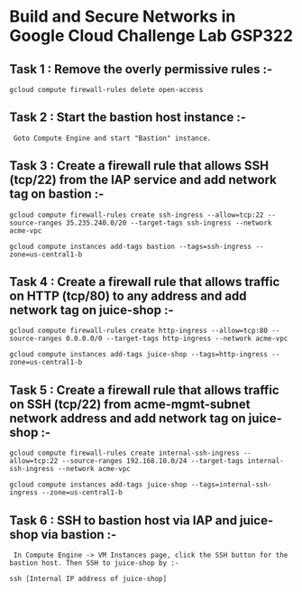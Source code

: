 # Build and Secure Networks in Google Cloud  Challenge Lab GSP322


## Task 1 : Remove the overly permissive rules :-

``` gcloud compute firewall-rules delete open-access ```


## Task 2 : Start the bastion host instance :-

``` Goto Compute Engine and start "Bastion" instance.```


## Task 3 : Create a firewall rule that allows SSH (tcp/22) from the IAP service and add network tag on bastion :-

`gcloud compute firewall-rules create ssh-ingress --allow=tcp:22 --source-ranges 35.235.240.0/20 --target-tags ssh-ingress --network acme-vpc`

`gcloud compute instances add-tags bastion --tags=ssh-ingress --zone=us-central1-b`


## Task 4 : Create a firewall rule that allows traffic on HTTP (tcp/80) to any address and add network tag on juice-shop :-

`gcloud compute firewall-rules create http-ingress --allow=tcp:80 --source-ranges 0.0.0.0/0 --target-tags http-ingress --network acme-vpc`

`gcloud compute instances add-tags juice-shop --tags=http-ingress --zone=us-central1-b`


## Task 5 : Create a firewall rule that allows traffic on SSH (tcp/22) from acme-mgmt-subnet network address and add network tag on juice-shop :-

`gcloud compute firewall-rules create internal-ssh-ingress --allow=tcp:22 --source-ranges 192.168.10.0/24 --target-tags internal-ssh-ingress --network acme-vpc`

`gcloud compute instances add-tags juice-shop --tags=internal-ssh-ingress --zone=us-central1-b`


## Task 6 : SSH to bastion host via IAP and juice-shop via bastion :-

``` In Compute Engine -> VM Instances page, click the SSH button for the bastion host. Then SSH to juice-shop by :-```

```ssh [Internal IP address of juice-shop]```
